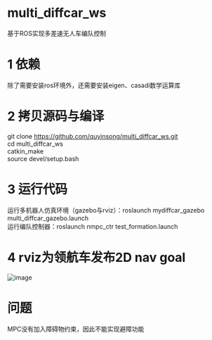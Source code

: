 # multi_diffcar_ws  
基于ROS实现多差速无人车编队控制  

# 1 依赖  
除了需要安装ros环境外，还需要安装eigen、casadi数学运算库  

# 2 拷贝源码与编译  
git clone https://github.com/quyinsong/multi_diffcar_ws.git  
cd multi_diffcar_ws  
catkin_make  
source devel/setup.bash  

# 3 运行代码  
运行多机器人仿真环境（gazebo与rviz）：roslaunch mydiffcar_gazebo multi_diffcar_gazebo.launch  
运行编队控制器：roslaunch nmpc_ctr test_formation.launch  

# 4 rviz为领航车发布2D nav goal  

![image](https://github.com/user-attachments/assets/2c6c5c29-bf1a-41a6-a9c9-c9d4be99b9a3)

# 问题
MPC没有加入障碍物约束，因此不能实现避障功能
